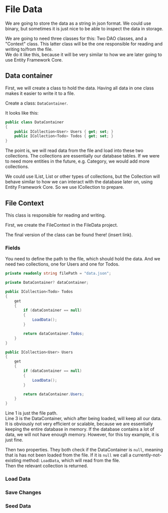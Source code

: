 # File Data

We are going to store the data as a string in json format. We could use binary, but sometimes it is just nice to be able to inspect the data in storage.

We are going to need three classes for this: Two DAO classes, and a "Context" class. This latter class will be the one responsible for reading and writing to/from the file.\
We do it like this, because it will be very similar to how we are later going to use Entity Framework Core.

## Data container

First, we will create a class to hold the data. Having all data in one class makes it easier to write it to a file.

Create a class: `DataContainer`.

It looks like this:

```csharp
public class DataContainer
{
    public ICollection<User> Users { get; set; }
    public ICollection<Todo> Todos { get; set; }
}
```

The point is, we will read data from the file and load into these two collections. The collections are essentially our database tables. If we were to need more entities in the future, e.g. Category, we would add more collections.

We could use IList, List or other types of collections, but the Collection will behave similar to how we can interact with the database later on, using Entity Framework Core. So we use ICollection to prepare.

## File Context

This class is responsible for reading and writing.

First, we create the FileContext in the FileData project. 

The final version of the class can be found !here! (insert link).

### Fields

You need to define the path to the file, which should hold the data. And we need two collections, one for Users and one for Todos.

```csharp
private readonly string filePath = "data.json";

private DataContainer? dataContainer;

public ICollection<Todo> Todos
{
    get
    {
        if (dataContainer == null)
        {
            LoadData();
        }

        return dataContainer.Todos;
    }
}

public ICollection<User> Users
{
    get
    {
        if (dataContainer == null)
        {
            LoadData();
        }

        return dataContainer.Users;
    }
}
```

Line 1 is just the file path.\
Line 3 is the DataContainer, which after being loaded, will keep all our data. It is obviously not very efficient or scalable, because we are essentially keeping the entire database in memory. If the database contains a lot of data, we will not have enough memory. However, for this toy example, it is just fine.

Then two properties. They both check if the DataContainer is `null`, meaning that is has not been loaded from the file. If it is `null` we call a currently-not-existing method: `LoadData`, which will read from the file.\
Then the relevant collection is returned.

### Load Data

### Save Changes

### Seed Data



